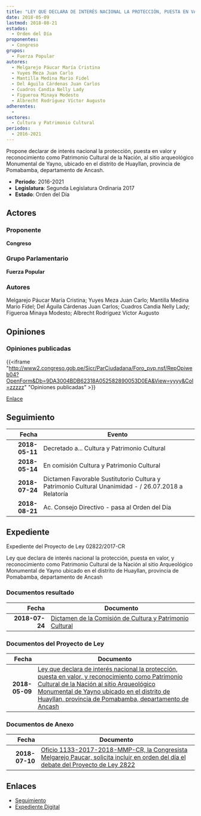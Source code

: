 ```yaml
---
title: "LEY QUE DECLARA DE INTERÉS NACIONAL LA PROTECCIÓN, PUESTA EN VALOR, Y RECONOCIMIENTO COMO PATRIMONIO CULTURAL DE LA NACIÓN AL SITIO ARQUEOLÓGICO MONUMENTAL DE YAYNO UBICADO EN EL DISTRITO DE HUAYLLÁN, PROVINCIA DE POMABAMBA, DEPARTAMENTO DE ANCASH"
date: 2018-05-09
lastmod: 2018-08-21
estados: 
  - Orden del Día
proponentes: 
  - Congreso
grupos: 
  - Fuerza Popular
autores: 
  - Melgarejo Páucar María Cristina
  - Yuyes Meza Juan Carlo
  - Mantilla Medina Mario Fidel
  - Del Águila Cárdenas Juan Carlos
  - Cuadros Candia Nelly Lady
  - Figueroa Minaya Modesto
  - Albrecht Rodríguez Víctor Augusto
adherentes: 
  - 
sectores: 
  - Cultura y Patrimonio Cultural
periodos: 
  - 2016-2021
---
```


Propone declarar de interés nacional la protección, puesta en valor y reconocimiento como Patrimonio Cultural de la Nación, al sitio arqueológico Monumental de Yayno, ubicado en el distrito de Huayllan, provincia de Pomabamba, departamento de Ancash.

- **Periodo**: 2016-2021
- **Legislatura**: Segunda Legislatura Ordinaria 2017
- **Estado**: Orden del Día

## Actores

### Proponente

**Congreso**

### Grupo Parlamentario

**Fuerza Popular**

### Autores

Melgarejo Páucar María Cristina; Yuyes Meza Juan Carlo; Mantilla Medina Mario Fidel; Del Águila Cárdenas Juan Carlos; Cuadros Candia Nelly Lady; Figueroa Minaya Modesto; Albrecht Rodríguez Víctor Augusto


## Opiniones

### Opiniones publicadas

{{<iframe "http://www2.congreso.gob.pe/Sicr/ParCiudadana/Foro_pvp.nsf/RepOpiweb04?OpenForm&Db=9DA3004BDB62318A052582890053D0EA&View=yyyy&Col=zzzzz" "Opiniones publicadas" >}}

[Enlace](http://www2.congreso.gob.pe/Sicr/ParCiudadana/Foro_pvp.nsf/RepOpiweb04?OpenForm&Db=9DA3004BDB62318A052582890053D0EA&View=yyyy&Col=zzzzz)

## Seguimiento

| Fecha | Evento |
|------:|--------|
| **2018-05-11** | Decretado a... Cultura y Patrimonio Cultural|
| **2018-05-14** | En comisión Cultura y Patrimonio Cultural|
| **2018-07-24** | Dictamen Favorable Sustitutorio Cultura y Patrimonio Cultural Unanimidad - / 26.07.2018 a Relatoría|
| **2018-08-21** | Ac. Consejo Directivo - pasa al Orden del Día|


## Expediente

Expediente del Proyecto de Ley 02822/2017-CR

Ley que declara de interés nacional la protección, puesta en valor, y reconocimiento como Patrimonio Cultural de la Nación al sitio Arqueológico Monumental de Yayno ubicado en el distrito de Huayllan, provincia de Pomabamba, departamento de Ancash


### Documentos resultado

| Fecha | Documento |
|------:|--------|
| **2018-07-24** | [Dictamen de la Comisión de Cultura y Patrimonio Cultural](http://www.leyes.congreso.gob.pe/Documentos/2016_2021/Dictamenes/Proyectos_de_Ley/02822DC05MAY20180724.pdf) |

### Documentos del Proyecto de Ley

| Fecha | Documento |
|------:|--------|
| **2018-05-09** | [Ley que declara de interés nacional la protección, puesta en valor, y reconocimiento como Patrimonio Cultural de la Nación al sitio Arqueológico Monumental de Yayno ubicado en el distrito de Huayllan, provincia de Pomabamba, departamento de Ancash](http://www.leyes.congreso.gob.pe/Documentos/2016_2021/Proyectos_de_Ley_y_de_Resoluciones_Legislativas/PL0282220180509.pdf) |

### Documentos de Anexo

| Fecha | Documento |
|------:|--------|
| **2018-07-10** | [Oficio 1133-2017-2018-MMP-CR, la Congresista Melgarejo Paucar, solicita incluir en orden del día el debate del Proyecto de Ley 2822](http://www.leyes.congreso.gob.pe/Documentos/2016_2021/Oficios/Congresistas/OFICIO-1133-2017-2018-MMP-CR.PDF) |

## Enlaces 

- [Seguimiento](http://www2.congreso.gob.pehttp://www2.congreso.gob.pe/Sicr/TraDocEstProc/CLProLey2016.nsf/f7fff46988ca05b1052578e100829cc7/1c2cad4bc60a8c05052582880080d6a2?OpenDocument)
- [Expediente Digital](http://www2.congreso.gob.pehttp://www2.congreso.gob.pe/Sicr/TraDocEstProc/CLProLey2016.nsf/f7fff46988ca05b1052578e100829cc7/1c2cad4bc60a8c05052582880080d6a2?OpenDocument&Click=05257FB7005EB655.eb71d0cf91d8294e05256cdf006b5706/$Body/0.1C6C)
